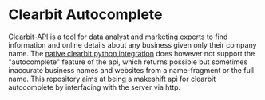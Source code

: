 # Clearbit Autocomplete

[Clearbit-API](https://clearbit.com/docs) is a tool for data analyst and marketing experts to find information and online details about any business given only their company name.
The [native clearbit python integration](https://github.com/clearbit/clearbit-python) does however not support the "autocomplete" feature of the api, which returns possible but sometimes inaccurate business names and websites from a name-fragment or the full name. This repository aims at being a makeshift api for clearbit autocomplete by interfacing with the server via http.
